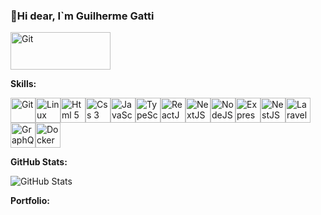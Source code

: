 ### 👋Hi dear, I`m Guilherme Gatti
<p align="left">
  <a href="https://www.linkedin.com/in/guidsgatti">
    <img src="https://www.vectorlogo.zone/logos/linkedin/linkedin-ar21.svg" alt="Git" width="160" height="60"/>
  </a>
</p>

<strong>Skills:</strong>
<p align="left"><img src="https://www.vectorlogo.zone/logos/git-scm/git-scm-icon.svg" alt="Git" width="40" height="40"/><img src="https://www.vectorlogo.zone/logos/linux/linux-icon.svg" alt="Linux" width="40" height="40"/><img src="https://www.vectorlogo.zone/logos/w3_html5/w3_html5-icon.svg" alt="Html 5" width="40" height="40"/><img src="https://www.vectorlogo.zone/logos/w3_css/w3_css-icon.svg" alt="Css 3" width="40" height="40"/><img src="https://www.vectorlogo.zone/logos/javascript/javascript-icon.svg" alt="JavaScript" width="40" height="40"/><img src="https://www.vectorlogo.zone/logos/typescriptlang/typescriptlang-icon.svg" alt="TypeScript" width="40" height="40"/><img src="https://www.vectorlogo.zone/logos/reactjs/reactjs-icon.svg" alt="ReactJS" width="40" height="40"/><img src="https://i.imgur.com/ZEBNP5X.png" alt="NextJS" width="40" height="40" /><img src="https://www.vectorlogo.zone/logos/nodejs/nodejs-icon.svg" alt="NodeJS" width="40" height="40" /><img src="https://www.vectorlogo.zone/logos/expressjs/expressjs-icon.svg" alt="ExpressJS" width="40" height="40" /><img src="https://www.vectorlogo.zone/logos/nestjs/nestjs-icon.svg" alt="NestJS" width="40" height="40" /><img src="https://www.vectorlogo.zone/logos/laravel/laravel-icon.svg" alt="Laravel" width="40" height="40" /><img src="https://www.vectorlogo.zone/logos/graphql/graphql-icon.svg" alt="GraphQL" width="40" height="40" /><img src="https://www.vectorlogo.zone/logos/docker/docker-icon.svg" alt="Docker" width="40" height="40" /></p>

<strong>GitHub Stats:</strong>
<p><img src="https://github-readme-stats.vercel.app/api?username=guigattidev&amp;show_icons=true" alt="GitHub Stats"></p>

<strong>Portfolio:</strong>
